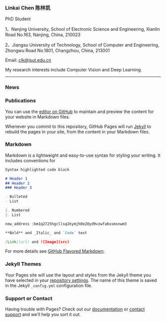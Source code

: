 ### Linkai Chen    陈林凯
PhD Student

1、Nanjing University, School of Electronic Science and Engineering, Xianlin Road No.163, Nanjing, China, 210023

2、Jiangsu University of Technology, School of Computer and Engineering, Zhongwu Road No.1801, Changzhou, China, 213001

Email: clk@jsut.edu.cn


My research interests include Computer Vision and Deep Learning.

---
### News
### Publications


You can use the [editor on GitHub](https://github.com/linkboy1980/linkboy1980.github.io/edit/master/README.md) to maintain and preview the content for your website in Markdown files.

Whenever you commit to this repository, GitHub Pages will run [Jekyll](https://jekyllrb.com/) to rebuild the pages in your site, from the content in your Markdown files.

### Markdown

Markdown is a lightweight and easy-to-use syntax for styling your writing. It includes conventions for

```markdown
Syntax highlighted code block

# Header 1
## Header 2
### Header 3

- Bulleted
- List

1. Numbered
2. List

new_address :bm1q2725hgcllsq2kymjh0e28yd9vzwfa6ssmsnwm3

**Bold** and _Italic_ and `Code` text

[Link](url) and ![Image](src)
```

For more details see [GitHub Flavored Markdown](https://guides.github.com/features/mastering-markdown/).

### Jekyll Themes

Your Pages site will use the layout and styles from the Jekyll theme you have selected in your [repository settings](https://github.com/linkboy1980/linkboy1980.github.io/settings). The name of this theme is saved in the Jekyll `_config.yml` configuration file.

### Support or Contact

Having trouble with Pages? Check out our [documentation](https://help.github.com/categories/github-pages-basics/) or [contact support](https://github.com/contact) and we’ll help you sort it out.

